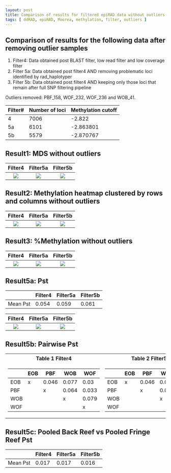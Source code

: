 ```yaml
---
layout: post
title: Comparison of results for filtered epiRAD data without outliers  
tags: [ ddRAD, epiRAD, Moorea, methylation, filter, outliers ]
---
```


## Comparison of results for the following data after removing outlier samples
1. Filter4: Data obtained post BLAST filter, low read filter and low coverage filter 
2. Filter 5a: Data obtained post filter4 AND removing problematic loci identified by rad_haplotyper 
3. Filter 5b: Data obtained post filter4 AND keeping only those loci that remain after full SNP filtering pipeline

Outliers removed: PBF_158, WOF_232, WOF_236 and WOB_41.

| Filter#  | Number of loci| Methylation cutoff |
|----------|-------------|----------------------|
| 4        |  7006       | -2.822               |
| 5a       |  6101       |  -2.863801           |
| 5b       |  5579       | -2.870767            |

## Result1: MDS without outliers

Filter4             |  Filter5a                       | Filter5b
:-------------------------:|:-------------------------:|:------:
![]({{site.baseurl}}/images/epiRAD_analysis_out/minus_outliers/Filter4_mds.png)  |  ![]({{site.baseurl}}/images/epiRAD_analysis_out/minus_outliers/Filter5a_mds.png) | ![]({{site.baseurl}}/images/epiRAD_analysis_out/minus_outliers/Filter5b_mds.png)

## Result2: Methylation heatmap clustered by rows and columns without outliers

Filter4             |  Filter5a                       | Filter5b
:-------------------------:|:-------------------------:|:------:
![]({{site.baseurl}}/images/epiRAD_analysis_out/minus_outliers/Filter4_MethylHeatMap_fil.png)  |  ![]({{site.baseurl}}/images/epiRAD_analysis_out/minus_outliers/Filter5a_MethylHeatMap.png) | ![]({{site.baseurl}}/images/epiRAD_analysis_out/minus_outliers/Filter5b_MethylHeatMap.png)

## Result3: %Methylation without outliers

Filter4             |  Filter5a                       | Filter5b
:-------------------------:|:-------------------------:|:------:
![]({{site.baseurl}}/images/epiRAD_analysis_out/minus_outliers/Filter4_percnt_CpGmethyln_bysite.png)  |  ![]({{site.baseurl}}/images/epiRAD_analysis_out/minus_outliers/Filter5a_percnt_CpGmethyln_bysite.png) | ![]({{site.baseurl}}/images/epiRAD_analysis_out/minus_outliers/Filter5b_percnt_CpGmethyln_bysite.png)

## Result5a: Pst 

|         | Filter4    | Filter5a | Filter5b  |
|---------|------------|----------|-----------|
Mean Pst| 0.054| 0.059|0.061|

Filter4             |  Filter5a                       | Filter5b
:-------------------------:|:-------------------------:|:----------:
![]({{site.baseurl}}/images/epiRAD_analysis_out/minus_outliers/Filter4_Pst.png)  |  ![]({{site.baseurl}}/images/epiRAD_analysis_out/minus_outliers/Filter5a_Pst.png) | ![]({{site.baseurl}}/images/epiRAD_analysis_out/minus_outliers/Filter5b_Pst.png)

## Result5b: Pairwise Pst 

<table>
<tr><th>Table 1 Filter4</th><th>Table 2 Filter5a</th><th>Table3 Filter5b</th></tr>
<tr><td>

<table>
<thead>
<tr>
<th></th>
<th>EOB</th>
<th>PBF</th>
<th>WOB</th>
<th>WOF</th>
</tr>
</thead>
<tbody>
<tr>
<td>EOB</td>
<td>x</td>
<td>0.046</td>
<td>0.077</td>
<td>0.03</td>
</tr>
<tr>
<td>PBF</td>
<td></td>
<td>x</td>
<td>0.064</td>
<td>0.033</td>
</tr>
<tr>
<td>WOB</td>
<td></td>
<td></td>
<td>x</td>
<td>0.079</td>
</tr>
<tr>
<td>WOF</td>
<td></td>
<td></td>
<td></td>
<td>x</td>
</tr>
</tbody>
</table>

</td><td>

<table>
<thead>
<tr>
<th></th>
<th>EOB</th>
<th>PBF</th>
<th>WOB</th>
<th>WOF</th>
</tr>
</thead>
<tbody>
<tr>
<td>EOB</td>
<td>x</td>
<td>0.046</td>
<td>0.083</td>
<td>0.028</td>
</tr>
<tr>
<td>PBF</td>
<td></td>
<td>x</td>
<td>0.067</td>
<td>0.035</td>
</tr>
<tr>
<td>WOB</td>
<td></td>
<td></td>
<td>x</td>
<td>0.085</td>
</tr>
<tr>
<td>WOF</td>
<td></td>
<td></td>
<td></td>
<td>x</td>
</tr>
</tbody>
</table>
</td><td>

<table>
<thead>
<tr>
<th></th>
<th>EOB</th>
<th>PBF</th>
<th>WOB</th>
<th>WOF</th>
</tr>
</thead>
<tbody>
<tr>
<td>EOB</td>
<td>x</td>
<td>0.047</td>
<td>0.085</td>
<td>0.029</td>
</tr>
<tr>
<td>PBF</td>
<td></td>
<td>x</td>
<td>0.065</td>
<td>0.038</td>
</tr>
<tr>
<td>WOB</td>
<td></td>
<td></td>
<td>x</td>
<td>0.085</td>
</tr>
<tr>
<td>WOF</td>
<td></td>
<td></td>
<td></td>
<td>x</td>
</tr>
</tbody>
</table>

</td></tr> </table>

## Result5c: Pooled Back Reef vs Pooled Fringe Reef Pst

|         | Filter4    | Filter5a | Filter5b  |
|---------|------------|----------|-----------|
Mean Pst| 0.017| 0.017|0.016|

